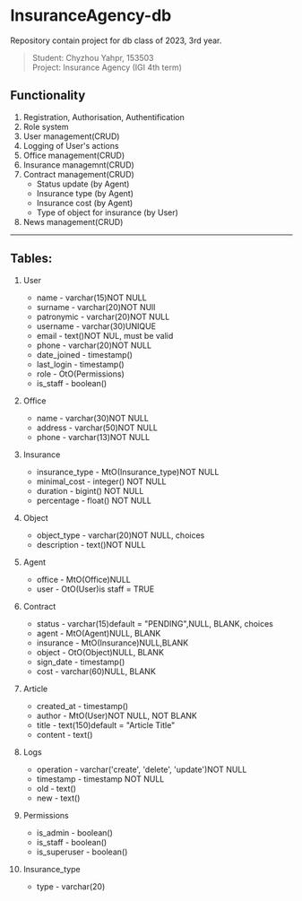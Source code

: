 # InsuranceAgency-db
Repository contain project for db class of 2023, 3rd year.

>Student: Chyzhou Yahpr, 153503\
>Project: Insurance Agency (IGI 4th term)

## Functionality
1. Registration, Authorisation, Authentification
2. Role system
3. User management(CRUD)
4. Logging of User's actions
5. Office management(CRUD)
6. Insurance managemnt(CRUD)
7. Contract management(CRUD)
    - Status update (by Agent)
    - Insurance type (by Agent)
    - Insurance cost (by Agent)
    - Type of object for insurance (by User)
8. News management(CRUD)
---

## Tables:
1. User
   - name - varchar(15)NOT NULL
   - surname - varchar(20)NOT NUll
   - patronymic - varchar(20)NOT NULL
   - username - varchar(30)UNIQUE
   - email - text()NOT NUL, must be valid
   - phone - varchar(20)NOT NULL
   - date_joined - timestamp()
   - last_login - timestamp()
   - role - OtO(Permissions)
   - is_staff - boolean()

2. Office
   - name - varchar(30)NOT NULL
   - address - varchar(50)NOT NULL
   - phone - varchar(13)NOT NULL
   
3. Insurance
   - insurance_type - MtO(Insurance_type)NOT NULL
   - minimal_cost - integer() NOT NULL
   - duration - bigint() NOT NULL
   - percentage  - float() NOT NULL
   
4. Object 
   - object_type - varchar(20)NOT NULL, choices
   - description - text()NOT NULL
   
5. Agent
   - office - MtO(Office)NULL
   - user - OtO(User)is staff = TRUE

6. Contract
   - status - varchar(15)default = "PENDING",NULL, BLANK, choices
   - agent - MtO(Agent)NULL, BLANK
   - insurance - MtO(Insurance)NULL,BLANK
   - object - OtO(Object)NULL, BLANK
   - sign_date - timestamp()
   - cost - varchar(60)NULL, BLANK
   
7. Article
   - created_at - timestamp()
   - author - MtO(User)NOT NULL, NOT BLANK
   - title - text(150)default = "Article Title"
   - content - text()

8. Logs
   - operation - varchar('create', 'delete', 'update')NOT NULL
   - timestamp - timestamp NOT NULL
   - old - text()
   - new - text()

9. Permissions
   - is_admin - boolean()
   - is_staff - boolean()
   - is_superuser - boolean()

10. Insurance_type
    - type - varchar(20)